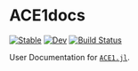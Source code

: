 # ACE1docs

[![Stable](https://img.shields.io/badge/docs-stable-blue.svg)](https://ACEsuit.github.io/ACEdocs.jl/stable)
[![Dev](https://img.shields.io/badge/docs-dev-blue.svg)](https://ACEsuit.github.io/ACEdocs.jl/dev)
[![Build Status](https://github.com/ACEsuit/ACEdocs.jl/actions/workflows/CI.yml/badge.svg?branch=main)](https://github.com/ACEsuit/ACEdocs.jl/actions/workflows/CI.yml?query=branch%3Amain)

User Documentation for [`ACE1.jl`](https://github.com/ACEsuit/ACE1.jl).
